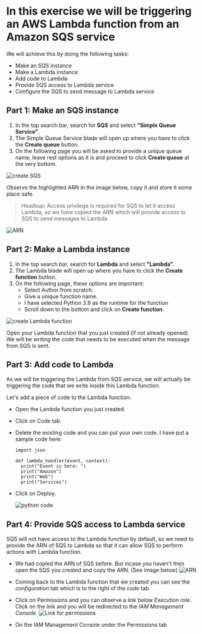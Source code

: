 # In this exercise we will be triggering an AWS Lambda function from an Amazon SQS service

We will achieve this by doing the following tasks:
- Make an SQS instance
- Make a Lambda instance
- Add code to Lambda
- Provide SQS access to Lambda service
- Configure the SQS to send message to Lambda service

## Part 1: Make an SQS instance

1. In the top search bar, search for **SQS** and select **"Simple Queue Service"**.
2. The Simple Queue Service blade will open up where you have to click the **Create queue** button.
3. On the following page you will be asked to provide a unique queue name, leave rest options as it is and proceed to click **Create queue** at the very bottom.

![create SQS](./images/createQueue.png)

Observe the highlighted ARN in the image below, copy it and store it some place safe.

> Headsup: Access privilege is required for SQS to let it access Lambda, so we have copied the ARN which will provide access to SQS to send messages to Lambda 

![ARN](./images/copyARN.png)


## Part 2: Make a Lambda instance

1. In the top search bar, search for **Lambda** and select **"Lambda"**.
2. The Lambda blade will open up where you have to click the **Create function** button.
3. On the following page, these options are important:
   - Select Author from scratch.
   - Give a unique function name.
   - I have selected Python 3.9 as the runtime for the function
   - Scroll down to the bottom and click on **Create function**.

![create Lambda function](./images/createLambda.png)

Open your Lambda function that you just created (if not already opened). We will be writing the code that needs to be executed when the message from SQS is sent.

## Part 3: Add code to Lambda

As we will be triggering the Lambda from SQS service, we will actually be triggering the code that we write inside this Lambda function.

Let's add a piece of code to the Lambda function:
- Open the Lambda function you just created.
- Click on Code tab.
- Delete the existing code and you can put your own code. I have put a sample code here:
  ```
  import json

  def lambda_handler(event, context):
    print("Event is here: ")
    print("Amazon")
    print("Web")
    print("Services")
  ```
- Click on Deploy.

  ![python code](./images/code.png)

## Part 4: Provide SQS access to Lambda service

SQS will not have access to the Lambda function by default, so we need to provide the ARN of SQS to Lambda so that it can allow SQS to perform actions with Lambda function.

- We had copied the ARN of SQS before. But incase you haven't then open the SQS you created and copy the ARN. (See image below)
  ![ARN](./images/copyARN.png)

- Coming back to the Lambda function that we created you can see the *configuration* tab which is to the right of the *code* tab.

- Click on Permissions and you can observe a link below *Execution role*. Click on the link and you will be redirected to the *IAM Management Console*.
  ![Link for permissions](./images/config2.png)

- On the IAM Management Console under the Permissions tab